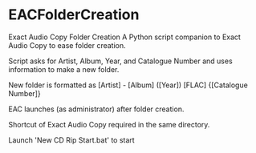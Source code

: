# EACFolderCreation
Exact Audio Copy Folder Creation
A Python script companion to Exact Audio Copy to ease folder creation.

Script asks for Artist, Album, Year, and Catalogue Number and uses information to make a new folder.

New folder is formatted as 
[Artist] - [Album] ([Year]) [FLAC] {[Catalogue Number]}

EAC launches (as administrator) after folder creation.

Shortcut of Exact Audio Copy required in the same directory.

Launch 'New CD Rip Start.bat' to start
